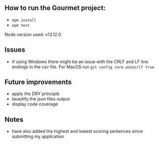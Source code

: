 ## How to run the Gourmet project:

- `npm install`
- `npm test`

Node version used: v13.12.0

## Issues

- if using Windows there might be an issue with the CRLF and LF line endings in the csv file.
For MacOS run `git config core.autocrlf true`

## Future improvements

- apply the DRY principle
- beautify the json files output
- display code coverage

## Notes

- have also added the highest and lowest scoring sentences since submitting my application
